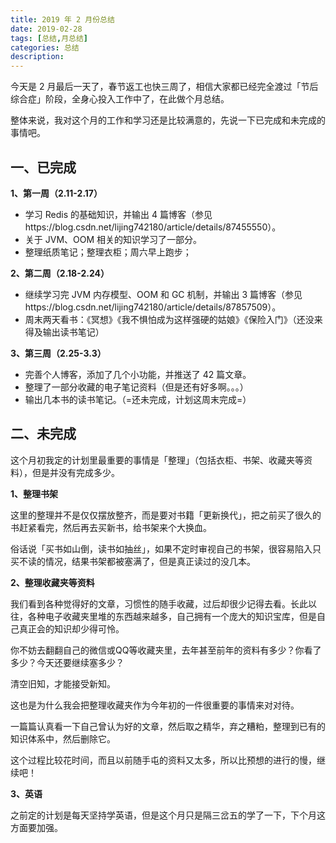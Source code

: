 ```yaml
---
title: 2019 年 2 月份总结
date: 2019-02-28
tags: [总结,月总结]
categories: 总结
description: 
---
```


今天是 2 月最后一天了，春节返工也快三周了，相信大家都已经完全渡过「节后综合症」阶段，全身心投入工作中了，在此做个月总结。

整体来说，我对这个月的工作和学习还是比较满意的，先说一下已完成和未完成的事情吧。

## 一、已完成

**1、第一周（2.11-2.17）**
- 学习 Redis 的基础知识，并输出 4 篇博客（参见https://blog.csdn.net/lijing742180/article/details/87455550）。
- 关于 JVM、OOM 相关的知识学习了一部分。
- 整理纸质笔记；整理衣柜；周六早上跑步；

**2、第二周（2.18-2.24）**
- 继续学习完  JVM 内存模型、OOM 和 GC 机制，并输出 3 篇博客（参见https://blog.csdn.net/lijing742180/article/details/87857509）。
- 周末两天看书：《冥想》《我不惧怕成为这样强硬的姑娘》《保险入门》（还没来得及输出读书笔记）

**3、第三周（2.25-3.3）**
- 完善个人博客，添加了几个小功能，并推送了 42 篇文章。
- 整理了一部分收藏的电子笔记资料（但是还有好多啊。。。）
- 输出几本书的读书笔记。（=还未完成，计划这周末完成=）

## 二、未完成
这个月初我定的计划里最重要的事情是「整理」（包括衣柜、书架、收藏夹等资料），但是并没有完成多少。

**1、整理书架**

这里的整理并不是仅仅摆放整齐，而是要对书籍「更新换代」，把之前买了很久的书赶紧看完，然后再去买新书，给书架来个大换血。

俗话说「买书如山倒，读书如抽丝」，如果不定时审视自己的书架，很容易陷入只买不读的情况，结果书架都被塞满了，但是真正读过的没几本。

**2、整理收藏夹等资料**

我们看到各种觉得好的文章，习惯性的随手收藏，过后却很少记得去看。长此以往，各种电子收藏夹里堆的东西越来越多，自己拥有一个庞大的知识宝库，但是自己真正会的知识却少得可怜。

你不妨去翻翻自己的微信或QQ等收藏夹里，去年甚至前年的资料有多少？你看了多少？今天还要继续塞多少？

清空旧知，才能接受新知。

这也是为什么我会把整理收藏夹作为今年初的一件很重要的事情来对对待。

一篇篇认真看一下自己曾认为好的文章，然后取之精华，弃之糟粕，整理到已有的知识体系中，然后删除它。

这个过程比较花时间，而且以前随手屯的资料又太多，所以比预想的进行的慢，继续吧！

**3、英语**

之前定的计划是每天坚持学英语，但是这个月只是隔三岔五的学了一下，下个月这方面要加强。